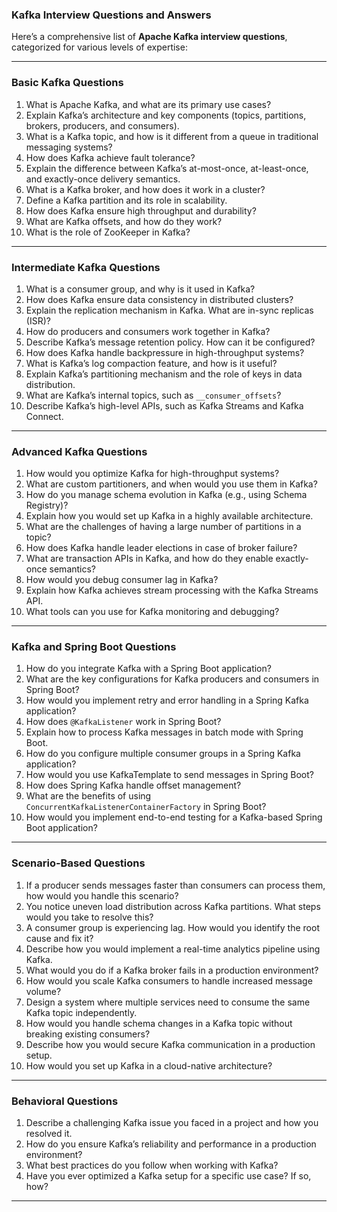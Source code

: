 ### Kafka Interview Questions and Answers

Here’s a comprehensive list of **Apache Kafka interview questions**, categorized for various levels of expertise:

---

### **Basic Kafka Questions**
1. What is Apache Kafka, and what are its primary use cases?
2. Explain Kafka’s architecture and key components (topics, partitions, brokers, producers, and consumers).
3. What is a Kafka topic, and how is it different from a queue in traditional messaging systems?
4. How does Kafka achieve fault tolerance?
5. Explain the difference between Kafka’s at-most-once, at-least-once, and exactly-once delivery semantics.
6. What is a Kafka broker, and how does it work in a cluster?
7. Define a Kafka partition and its role in scalability.
8. How does Kafka ensure high throughput and durability?
9. What are Kafka offsets, and how do they work?
10. What is the role of ZooKeeper in Kafka?

---

### **Intermediate Kafka Questions**
1. What is a consumer group, and why is it used in Kafka?
2. How does Kafka ensure data consistency in distributed clusters?
3. Explain the replication mechanism in Kafka. What are in-sync replicas (ISR)?
4. How do producers and consumers work together in Kafka?
5. Describe Kafka’s message retention policy. How can it be configured?
6. How does Kafka handle backpressure in high-throughput systems?
7. What is Kafka’s log compaction feature, and how is it useful?
8. Explain Kafka’s partitioning mechanism and the role of keys in data distribution.
9. What are Kafka’s internal topics, such as `__consumer_offsets`?
10. Describe Kafka’s high-level APIs, such as Kafka Streams and Kafka Connect.

---

### **Advanced Kafka Questions**
1. How would you optimize Kafka for high-throughput systems?
2. What are custom partitioners, and when would you use them in Kafka?
3. How do you manage schema evolution in Kafka (e.g., using Schema Registry)?
4. Explain how you would set up Kafka in a highly available architecture.
5. What are the challenges of having a large number of partitions in a topic?
6. How does Kafka handle leader elections in case of broker failure?
7. What are transaction APIs in Kafka, and how do they enable exactly-once semantics?
8. How would you debug consumer lag in Kafka?
9. Explain how Kafka achieves stream processing with the Kafka Streams API.
10. What tools can you use for Kafka monitoring and debugging?

---

### **Kafka and Spring Boot Questions**
1. How do you integrate Kafka with a Spring Boot application?
2. What are the key configurations for Kafka producers and consumers in Spring Boot?
3. How would you implement retry and error handling in a Spring Kafka application?
4. How does `@KafkaListener` work in Spring Boot?
5. Explain how to process Kafka messages in batch mode with Spring Boot.
6. How do you configure multiple consumer groups in a Spring Kafka application?
7. How would you use KafkaTemplate to send messages in Spring Boot?
8. How does Spring Kafka handle offset management?
9. What are the benefits of using `ConcurrentKafkaListenerContainerFactory` in Spring Boot?
10. How would you implement end-to-end testing for a Kafka-based Spring Boot application?

---

### **Scenario-Based Questions**
1. If a producer sends messages faster than consumers can process them, how would you handle this scenario?
2. You notice uneven load distribution across Kafka partitions. What steps would you take to resolve this?
3. A consumer group is experiencing lag. How would you identify the root cause and fix it?
4. Describe how you would implement a real-time analytics pipeline using Kafka.
5. What would you do if a Kafka broker fails in a production environment?
6. How would you scale Kafka consumers to handle increased message volume?
7. Design a system where multiple services need to consume the same Kafka topic independently.
8. How would you handle schema changes in a Kafka topic without breaking existing consumers?
9. Describe how you would secure Kafka communication in a production setup.
10. How would you set up Kafka in a cloud-native architecture?

---

### **Behavioral Questions**
1. Describe a challenging Kafka issue you faced in a project and how you resolved it.
2. How do you ensure Kafka’s reliability and performance in a production environment?
3. What best practices do you follow when working with Kafka?
4. Have you ever optimized a Kafka setup for a specific use case? If so, how?

---

